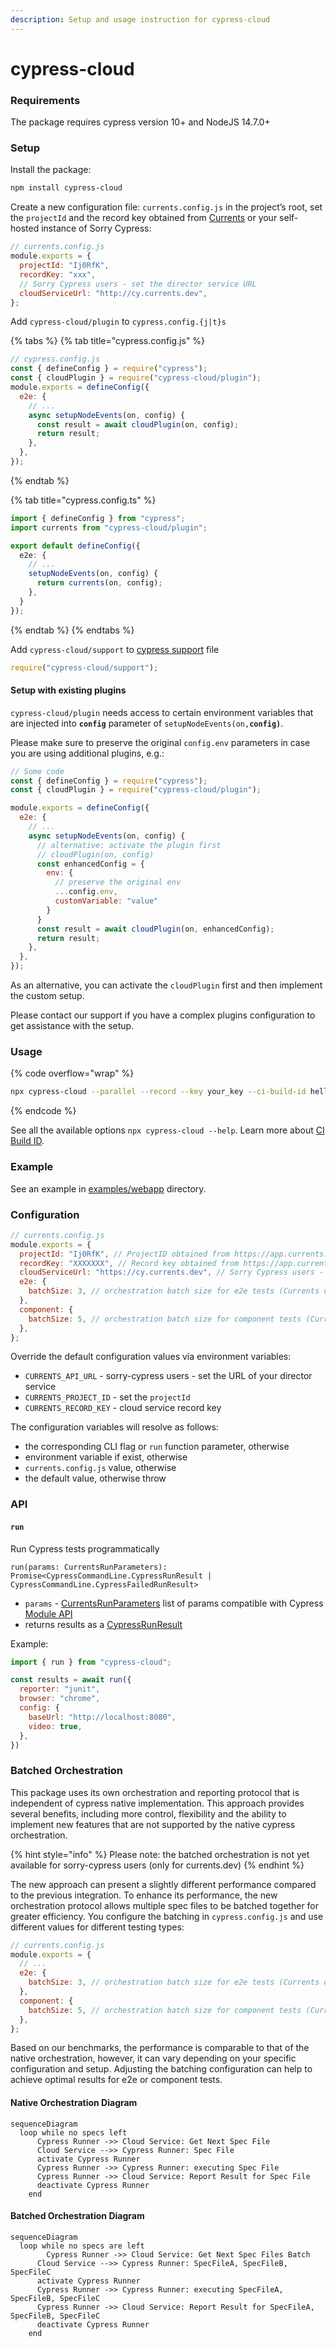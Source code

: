 ```yaml
---
description: Setup and usage instruction for cypress-cloud
---
```


# cypress-cloud

### Requirements

The package requires cypress version 10+ and NodeJS 14.7.0+

### Setup

Install the package:

```sh
npm install cypress-cloud
```

Create a new configuration file: `currents.config.js` in the project’s root, set the `projectId` and the record key obtained from [Currents](https://app.currents.dev/) or your self-hosted instance of Sorry Cypress:

```javascript
// currents.config.js
module.exports = {
  projectId: "Ij0RfK",
  recordKey: "xxx",
  // Sorry Cypress users - set the director service URL
  cloudServiceUrl: "http://cy.currents.dev",
};
```

Add `cypress-cloud/plugin` to `cypress.config.{j|t}s`

{% tabs %}
{% tab title="cypress.config.js" %}
```javascript
// cypress.config.js
const { defineConfig } = require("cypress");
const { cloudPlugin } = require("cypress-cloud/plugin");
module.exports = defineConfig({
  e2e: {
    // ...
    async setupNodeEvents(on, config) {
      const result = await cloudPlugin(on, config);
      return result;
    },
  },
});
```
{% endtab %}

{% tab title="cypress.config.ts" %}
```typescript
import { defineConfig } from "cypress";
import currents from "cypress-cloud/plugin";

export default defineConfig({
  e2e: {
    // ...
    setupNodeEvents(on, config) {
      return currents(on, config);
    },
  }
});
```
{% endtab %}
{% endtabs %}

Add `cypress-cloud/support` to [cypress support](https://docs.cypress.io/guides/core-concepts/writing-and-organizing-tests#Support-file) file

```typescript
require("cypress-cloud/support");
```

#### Setup with existing plugins

`cypress-cloud/plugin` needs access to certain environment variables that are injected into **`config`** parameter of `setupNodeEvents(on,`**`config)`**.&#x20;

Please make sure to preserve the original `config.env` parameters in case you are using additional plugins, e.g.:

```javascript
// Some code
const { defineConfig } = require("cypress");
const { cloudPlugin } = require("cypress-cloud/plugin");

module.exports = defineConfig({
  e2e: {
    // ...
    async setupNodeEvents(on, config) {
      // alternative: activate the plugin first
      // cloudPlugin(on, config)
      const enhancedConfig = {
        env: {
          // preserve the original env
          ...config.env,
          customVariable: "value"
        }
      }
      const result = await cloudPlugin(on, enhancedConfig);
      return result;
    },
  },
});
```

As an alternative, you can activate the `cloudPlugin` first and then implement the custom setup.

Please contact our support if you have a complex plugins configuration to get assistance with the setup.

### Usage

{% code overflow="wrap" %}
```sh
npx cypress-cloud --parallel --record --key your_key --ci-build-id hello-cypress-cloud
```
{% endcode %}

See all the available options `npx cypress-cloud --help`. Learn more about [CI Build ID](https://currents.dev/readme/guides/cypress-ci-build-id).

### Example

See an example in [examples/webapp](https://github.com/currents-dev/cypress-cloud/blob/main/examples/webapp) directory.

### Configuration

```javascript
// currents.config.js
module.exports = {
  projectId: "Ij0RfK", // ProjectID obtained from https://app.currents.dev or Sorry Cypress
  recordKey: "XXXXXXX", // Record key obtained from https://app.currents.dev, any value for Sorry Cypress
  cloudServiceUrl: "https://cy.currents.dev", // Sorry Cypress users - the director service URL
  e2e: {
    batchSize: 3, // orchestration batch size for e2e tests (Currents only, read below)
  },
  component: {
    batchSize: 5, // orchestration batch size for component tests (Currents only, read below)
  },
};
```

Override the default configuration values via environment variables:

* `CURRENTS_API_URL` - sorry-cypress users - set the URL of your director service
* `CURRENTS_PROJECT_ID` - set the `projectId`
* `CURRENTS_RECORD_KEY` - cloud service record key

The configuration variables will resolve as follows:

* the corresponding CLI flag or `run` function parameter, otherwise
* environment variable if exist, otherwise
* `currents.config.js` value, otherwise
* the default value, otherwise throw

### API

#### `run`

Run Cypress tests programmatically

```
run(params: CurrentsRunParameters): Promise<CypressCommandLine.CypressRunResult | CypressCommandLine.CypressFailedRunResult>
```

* `params` - [CurrentsRunParameters](https://github.com/currents-dev/cypress-cloud/blob/main/packages/cypress-cloud/types.ts#L127) list of params compatible with Cypress [Module API](https://docs.cypress.io/guides/guides/module-api)
* returns results as a [CypressRunResult](https://github.com/cypress-io/cypress/blob/19e091d0bc2d1f4e6a6e62d2f81ea6a2f60d531a/cli/types/cypress-npm-api.d.ts#L277)

Example:

```javascript
import { run } from "cypress-cloud";

const results = await run({
  reporter: "junit",
  browser: "chrome",
  config: {
    baseUrl: "http://localhost:8080",
    video: true,
  },
})
```

### Batched Orchestration

This package uses its own orchestration and reporting protocol that is independent of cypress native implementation. This approach provides several benefits, including more control, flexibility and the ability to implement new features that are not supported by the native cypress orchestration.&#x20;

{% hint style="info" %}
Please note: the batched orchestration is not yet available for sorry-cypress users (only for currents.dev)
{% endhint %}

The new approach can present a slightly different performance compared to the previous integration. To enhance its performance, the new orchestration protocol allows multiple spec files to be batched together for greater efficiency. You configure the batching in `cypress.config.js` and use different values for different testing types:

```javascript
// currents.config.js
module.exports = {
  // ...
  e2e: {
    batchSize: 3, // orchestration batch size for e2e tests (Currents only)
  },
  component: {
    batchSize: 5, // orchestration batch size for component tests (Currents only)
  },
};

```

Based on our benchmarks, the performance is comparable to that of the native orchestration, however, it can vary depending on your specific configuration and setup. Adjusting the batching configuration can help to achieve optimal results for e2e or component tests.

#### Native Orchestration Diagram

```mermaid
sequenceDiagram
  loop while no specs left
	  Cypress Runner ->> Cloud Service: Get Next Spec File
	  Cloud Service -->> Cypress Runner: Spec File
	  activate Cypress Runner
	  Cypress Runner ->> Cypress Runner: executing Spec File
	  Cypress Runner ->> Cloud Service: Report Result for Spec File
	  deactivate Cypress Runner 
	end
```

#### Batched Orchestration Diagram

```mermaid
sequenceDiagram
  loop while no specs are left
		Cypress Runner ->> Cloud Service: Get Next Spec Files Batch
	  Cloud Service -->> Cypress Runner: SpecFileA, SpecFileB, SpecFileC
	  activate Cypress Runner
	  Cypress Runner ->> Cypress Runner: executing SpecFileA, SpecFileB, SpecFileC
	  Cypress Runner ->> Cloud Service: Report Result for SpecFileA, SpecFileB, SpecFileC
	  deactivate Cypress Runner 
	end
	 
```

